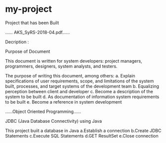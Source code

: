# my-project
Project that has been Built

...... AKS_SyRS-2018-04.pdf......

Decription :

Purpose of Document

This document is written for system developers: project managers, programmers, designers, system analysts, and testers. 

The purpose of writing this document, among others: 
a. Explain specifications of user requirements, scope, and limitations of the system built, processes, and target systems of the development team 
b. Equalizing perception between client and developer 
c. Become a description of the system to be built 
d. As documentation of information system requirements to be built 
e. Become a reference in system development

......Object Oriented Programming......

JDBC (Java Database Connectivity) using Java

This project buiit a database in Java
a.Establish a connection
b.Create JDBC Statements
c.Execute SQL Statements
d.GET ResultSet 
e.Close connection

